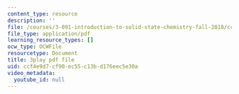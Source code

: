 ```yaml
---
content_type: resource
description: ''
file: /courses/3-091-introduction-to-solid-state-chemistry-fall-2018/ccf4e9d7cf90ec55c13bd176eec5e30a_YnZu0DL9eHg.pdf
file_type: application/pdf
learning_resource_types: []
ocw_type: OCWFile
resourcetype: Document
title: 3play pdf file
uid: ccf4e9d7-cf90-ec55-c13b-d176eec5e30a
video_metadata:
  youtube_id: null
---
```

